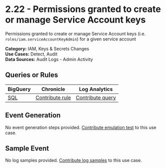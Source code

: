 # 2.22 - Permissions granted to create or manage Service Account keys
Permissions granted to create or manage Service Account keys (i.e. `roles/iam.serviceAccountKeyAdmin`) for a given service account


**Category:** IAM, Keys & Secrets Changes
</br>
**Use Cases:** Detect, Audit
</br>
**Data Sources:** Audit Logs - Admin Activity
</br>



## Queries or Rules
BigQuery | Chronicle | Log Analytics
--- | --- | ---
[SQL](../../backends/bigquery/sql/2_22_permissions_granted_to_create_SA_keys.sql) | [Contribute rule](../../CONTRIBUTING.md) | [Contribute query](../../CONTRIBUTING.md)

## Event Generation
No event generation steps provided. [Contribute emulation test](../../CONTRIBUTING.md) to this use case.

## Sample Event
No log samples provided. [Contribute log samples](../../CONTRIBUTING.md) to this use case.

